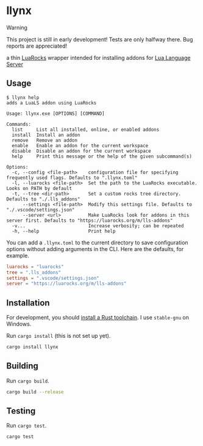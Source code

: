 # llynx

> [!WARNING]
>
> This project is still in early development! Tests are only halfway there. Bug reports are appreciated!

a thin [LuaRocks](https://luarocks.org/) wrapper intended for installing addons for [Lua Language Server](https://github.com/LuaLS/lua-language-server)

## Usage

```console
$ llynx help
adds a LuaLS addon using LuaRocks

Usage: llynx.exe [OPTIONS] [COMMAND]

Commands:
  list     List all installed, online, or enabled addons
  install  Install an addon
  remove   Remove an addon
  enable   Enable an addon for the current workspace
  disable  Disable an addon for the current workspace
  help     Print this message or the help of the given subcommand(s)

Options:
  -c, --config <file-path>    configuration file for specifying frequently used flags. Defaults to ".llynx.toml"
  -l, --luarocks <file-path>  Set the path to the LuaRocks executable. Looks on PATH by default
  -t, --tree <dir-path>       Set a custom rocks tree directory. Defaults to "./.lls_addons"
      --settings <file-path>  Modify this settings file. Defaults to "./.vscode/settings.json"
      --server <url>          Make LuaRocks look for addons in this server first. Defaults to "https://luarocks.org/m/lls-addons"
  -v...                       Increase verbosity; can be repeated
  -h, --help                  Print help
```

You can add a `.llynx.toml` to the current directory to save configuration options without adding arguments in the CLI. Here are the defaults, for example.

```toml
luarocks = "luarocks"
tree = ".lls_addons"
settings = ".vscode/settings.json"
server = "https://luarocks.org/m/lls-addons"
```

## Installation

For development, you should [install a Rust toolchain](https://www.rust-lang.org/tools/install). I use `stable-gnu` on Windows.

Run `cargo install` (this is not set up yet).

```bash
cargo install llynx
```

## Building

Run `cargo build`.

```bash
cargo build --release
```

## Testing

Run `cargo test`.

```bash
cargo test
```
